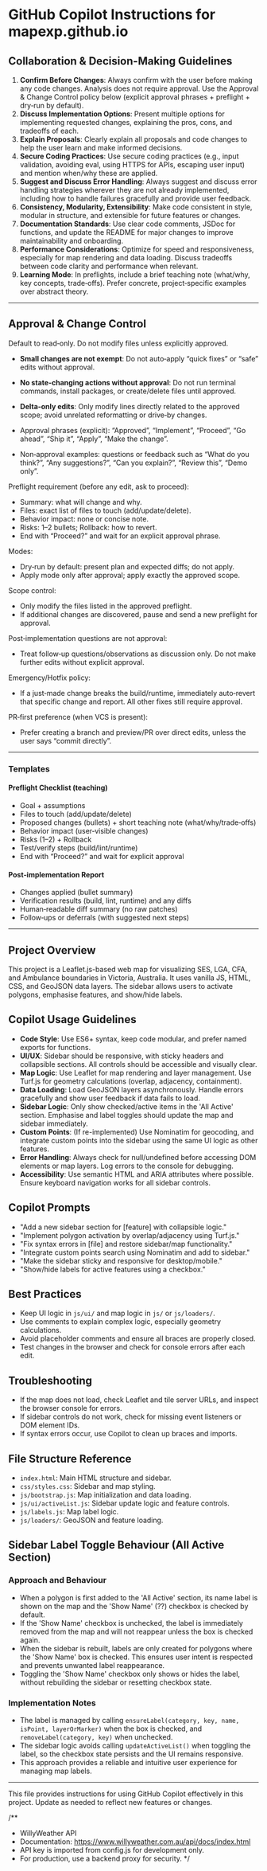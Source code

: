 # GitHub Copilot Instructions for mapexp.github.io

## Collaboration & Decision-Making Guidelines

1. **Confirm Before Changes**: Always confirm with the user before making any code changes. Analysis does not require approval. Use the Approval & Change Control policy below (explicit approval phrases + preflight + dry‑run by default).
2. **Discuss Implementation Options**: Present multiple options for implementing requested changes, explaining the pros, cons, and tradeoffs of each.
3. **Explain Proposals**: Clearly explain all proposals and code changes to help the user learn and make informed decisions.
4. **Secure Coding Practices**: Use secure coding practices (e.g., input validation, avoiding eval, using HTTPS for APIs, escaping user input) and mention when/why these are applied.
5. **Suggest and Discuss Error Handling**: Always suggest and discuss error handling strategies wherever they are not already implemented, including how to handle failures gracefully and provide user feedback.
6. **Consistency, Modularity, Extensibility**: Make code consistent in style, modular in structure, and extensible for future features or changes.
7. **Documentation Standards**: Use clear code comments, JSDoc for functions, and update the README for major changes to improve maintainability and onboarding.
8. **Performance Considerations**: Optimize for speed and responsiveness, especially for map rendering and data loading. Discuss tradeoffs between code clarity and performance when relevant.
9. **Learning Mode**: In preflights, include a brief teaching note (what/why, key concepts, trade‑offs). Prefer concrete, project‑specific examples over abstract theory.

---

## Approval & Change Control

Default to read‑only. Do not modify files unless explicitly approved.

- **Small changes are not exempt**: Do not auto‑apply “quick fixes” or “safe” edits without approval.
- **No state‑changing actions without approval**: Do not run terminal commands, install packages, or create/delete files until approved.
- **Delta‑only edits**: Only modify lines directly related to the approved scope; avoid unrelated reformatting or drive‑by changes.

- Approval phrases (explicit): “Approved”, “Implement”, “Proceed”, “Go ahead”, “Ship it”, “Apply”, “Make the change”.
- Non‑approval examples: questions or feedback such as “What do you think?”, “Any suggestions?”, “Can you explain?”, “Review this”, “Demo only”.

Preflight requirement (before any edit, ask to proceed):

- Summary: what will change and why.
- Files: exact list of files to touch (add/update/delete).
- Behavior impact: none or concise note.
- Risks: 1–2 bullets; Rollback: how to revert.
- End with “Proceed?” and wait for an explicit approval phrase.

Modes:

- Dry‑run by default: present plan and expected diffs; do not apply.
- Apply mode only after approval; apply exactly the approved scope.

Scope control:

- Only modify the files listed in the approved preflight.
- If additional changes are discovered, pause and send a new preflight for approval.

Post‑implementation questions are not approval:

- Treat follow‑up questions/observations as discussion only. Do not make further edits without explicit approval.

Emergency/Hotfix policy:

- If a just‑made change breaks the build/runtime, immediately auto‑revert that specific change and report. All other fixes still require approval.

PR‑first preference (when VCS is present):

- Prefer creating a branch and preview/PR over direct edits, unless the user says “commit directly”.

---

### Templates

#### Preflight Checklist (teaching)

- Goal + assumptions
- Files to touch (add/update/delete)
- Proposed changes (bullets) + short teaching note (what/why/trade‑offs)
- Behavior impact (user‑visible changes)
- Risks (1–2) + Rollback
- Test/verify steps (build/lint/runtime)
- End with “Proceed?” and wait for explicit approval

#### Post‑implementation Report

- Changes applied (bullet summary)
- Verification results (build, lint, runtime) and any diffs
- Human‑readable diff summary (no raw patches)
- Follow‑ups or deferrals (with suggested next steps)

---

## Project Overview

This project is a Leaflet.js-based web map for visualizing SES, LGA, CFA, and Ambulance boundaries in Victoria, Australia. It uses vanilla JS, HTML, CSS, and GeoJSON data layers. The sidebar allows users to activate polygons, emphasise features, and show/hide labels.

## Copilot Usage Guidelines

- **Code Style**: Use ES6+ syntax, keep code modular, and prefer named exports for functions.
- **UI/UX**: Sidebar should be responsive, with sticky headers and collapsible sections. All controls should be accessible and visually clear.
- **Map Logic**: Use Leaflet for map rendering and layer management. Use Turf.js for geometry calculations (overlap, adjacency, containment).
- **Data Loading**: Load GeoJSON layers asynchronously. Handle errors gracefully and show user feedback if data fails to load.
- **Sidebar Logic**: Only show checked/active items in the 'All Active' section. Emphasise and label toggles should update the map and sidebar immediately.
- **Custom Points**: (If re-implemented) Use Nominatim for geocoding, and integrate custom points into the sidebar using the same UI logic as other features.
- **Error Handling**: Always check for null/undefined before accessing DOM elements or map layers. Log errors to the console for debugging.
- **Accessibility**: Use semantic HTML and ARIA attributes where possible. Ensure keyboard navigation works for all sidebar controls.

## Copilot Prompts

- "Add a new sidebar section for [feature] with collapsible logic."
- "Implement polygon activation by overlap/adjacency using Turf.js."
- "Fix syntax errors in [file] and restore sidebar/map functionality."
- "Integrate custom points search using Nominatim and add to sidebar."
- "Make the sidebar sticky and responsive for desktop/mobile."
- "Show/hide labels for active features using a checkbox."

## Best Practices

- Keep UI logic in `js/ui/` and map logic in `js/` or `js/loaders/`.
- Use comments to explain complex logic, especially geometry calculations.
- Avoid placeholder comments and ensure all braces are properly closed.
- Test changes in the browser and check for console errors after each edit.

## Troubleshooting

- If the map does not load, check Leaflet and tile server URLs, and inspect the browser console for errors.
- If sidebar controls do not work, check for missing event listeners or DOM element IDs.
- If syntax errors occur, use Copilot to clean up braces and imports.

## File Structure Reference

- `index.html`: Main HTML structure and sidebar.
- `css/styles.css`: Sidebar and map styling.
- `js/bootstrap.js`: Map initialization and data loading.
- `js/ui/activeList.js`: Sidebar update logic and feature controls.
- `js/labels.js`: Map label logic.
- `js/loaders/`: GeoJSON and feature loading.

## Sidebar Label Toggle Behaviour (All Active Section)

### Approach and Behaviour

- When a polygon is first added to the 'All Active' section, its name label is shown on the map and the 'Show Name' (??) checkbox is checked by default.
- If the 'Show Name' checkbox is unchecked, the label is immediately removed from the map and will not reappear unless the box is checked again.
- When the sidebar is rebuilt, labels are only created for polygons where the 'Show Name' box is checked. This ensures user intent is respected and prevents unwanted label reappearance.
- Toggling the 'Show Name' checkbox only shows or hides the label, without rebuilding the sidebar or resetting checkbox state.

### Implementation Notes

- The label is managed by calling `ensureLabel(category, key, name, isPoint, layerOrMarker)` when the box is checked, and `removeLabel(category, key)` when unchecked.
- The sidebar logic avoids calling `updateActiveList()` when toggling the label, so the checkbox state persists and the UI remains responsive.
- This approach provides a reliable and intuitive user experience for managing map labels.

---

This file provides instructions for using GitHub Copilot effectively in this project. Update as needed to reflect new features or changes.

/\*\*

- WillyWeather API
- Documentation: https://www.willyweather.com.au/api/docs/index.html
- API key is imported from config.js for development only.
- For production, use a backend proxy for security.
  \*/

